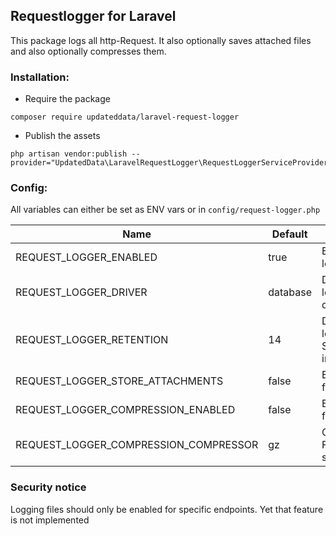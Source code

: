 ## Requestlogger for Laravel

This package logs all http-Request. It also optionally saves attached files and also optionally compresses them.

### Installation:

- Require the package
```shell
composer require updateddata/laravel-request-logger
```
- Publish the assets
```shell
php artisan vendor:publish --provider="UpdatedData\LaravelRequestLogger\RequestLoggerServiceProvider"
```

### Config:

All variables can either be set as ENV vars or in ``config/request-logger.php``

| Name | Default  | Effect                                                             |
|------|----------|--------------------------------------------------------------------|
| REQUEST_LOGGER_ENABLED | true     | Enables or disables logging                                        |
|  REQUEST_LOGGER_DRIVER | database | Defines how the logging should be done                             |
|   REQUEST_LOGGER_RETENTION   | 14       | Defines how long the logs should be kept. Set to 0 for indefinetly |
|    REQUEST_LOGGER_STORE_ATTACHMENTS  | false    | Enables persistence for uploaded files                             |
|   REQUEST_LOGGER_COMPRESSION_ENABLED   | false    | Enables compression for uploaded files.                            |
|  REQUEST_LOGGER_COMPRESSION_COMPRESSOR    | gz       | Compressionalgorith. For now only gz is supported                  |

### Security notice

Logging files should only be enabled for specific endpoints. Yet that feature is not implemented